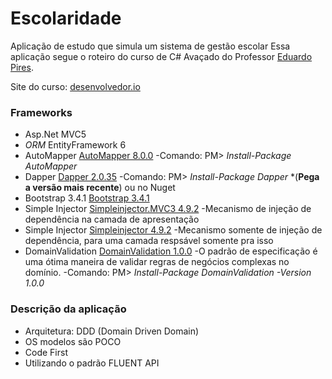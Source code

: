 # Escolaridade
Aplicação de estudo que simula um sistema de gestão escolar
Essa aplicação segue o roteiro do curso de C# Avaçado do Professor [Eduardo Pires](https://github.com/EduardoPires).

Site do curso: [desenvolvedor.io](https://desenvolvedor.io/)

### Frameworks
- Asp.Net MVC5
- _ORM_ EntityFramework 6
- AutoMapper [AutoMapper 8.0.0](https://automapper.org/)
    -Comando: PM> _Install-Package AutoMapper_
- Dapper [Dapper 2.0.35](https://github.com/StackExchange/Dapper)
    -Comando: PM> _Install-Package Dapper_ *(**Pega a versão mais recente**) ou no Nuget
- Bootstrap 3.4.1 [Bootstrap 3.4.1](https://getbootstrap.com/docs/3.4/)
- Simple Injector [Simpleinjector.MVC3 4.9.2](https://www.nuget.org/packages/SimpleInjector.MVC3/4.9.2)
    -Mecanismo de injeção de dependência na camada de apresentação
- Simple Injector [Simpleinjector 4.9.2](https://www.nuget.org/packages/SimpleInjector.MVC3/4.9.2)
    -Mecanismo somente de injeção de dependência, para uma camada respsável somente pra isso
- DomainValidation [DomainValidation 1.0.0](https://www.nuget.org/packages/DomainValidation/)
    -O padrão de especificação é uma ótima maneira de validar regras de negócios complexas no domínio.
    -Comando: PM> _Install-Package DomainValidation -Version 1.0.0_

### Descrição da aplicação
- Arquitetura: DDD (Domain Driven Domain)
- OS modelos são POCO
- Code First
- Utilizando o padrão FLUENT API
